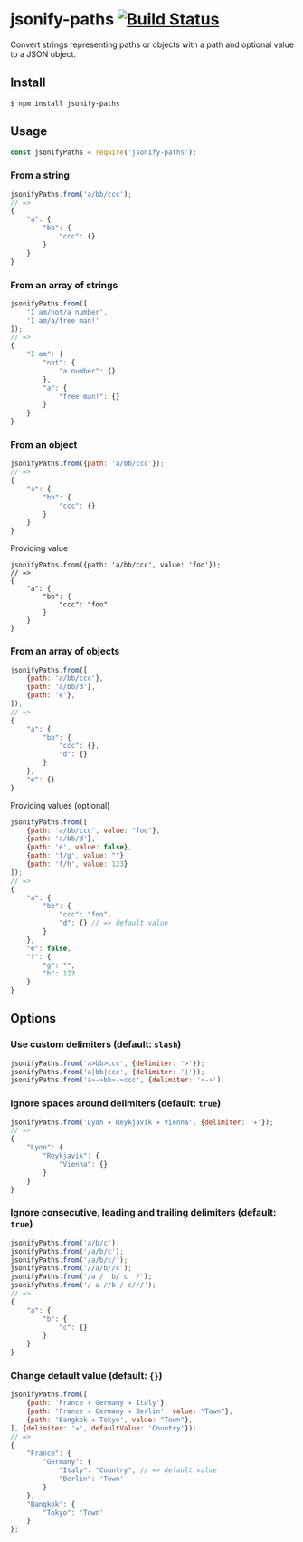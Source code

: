 # jsonify-paths [![Build Status](https://travis-ci.org/stephanecodes/jsonify-paths.svg?branch=master)](https://travis-ci.org/stephanecodes/jsonify-paths)

Convert strings representing paths or objects with a path and optional value to a JSON object.

## Install

```
$ npm install jsonify-paths
```

## Usage

```js
const jsonifyPaths = require('jsonify-paths');
```

### From a string

```js
jsonifyPaths.from('a/bb/ccc');
// =>
{
	"a": {
		"bb": {
			"ccc": {}
		}
	}
}
```

### From an array of strings

```js
jsonifyPaths.from([
	'I am/not/a number',
	'I am/a/free man!'
]);
// =>
{
	"I am": {
		"not": {
			"a number": {}
		},
		"a": {
			"free man!": {}
		}
	}
}
```

### From an object

```js
jsonifyPaths.from({path: 'a/bb/ccc'});
// =>
{
	"a": {
		"bb": {
			"ccc": {}
		}
	}
}
```

Providing value
```
jsonifyPaths.from({path: 'a/bb/ccc', value: 'foo'});
// =>
{
	"a": {
		"bb": {
			"ccc": "foo"
		}
	}
}
```


### From an array of objects

```js
jsonifyPaths.from([
	{path: 'a/bb/ccc'},
	{path: 'a/bb/d'},
	{path: 'e'},
]);
// =>
{
	"a": {
		"bb": {
			"ccc": {},
			"d": {}
		}
	},
	"e": {}
}
```
Providing values (optional)

```js
jsonifyPaths.from([
	{path: 'a/bb/ccc', value: "foo"},
	{path: 'a/bb/d'},
	{path: 'e', value: false},
	{path: 'f/g', value: ""}
	{path: 'f/h', value: 123}
]);
// =>
{
	"a": {
		"bb": {
			"ccc": "foo",
			"d": {} // => default value
		}
	},
	"e": false,
	"f": {
		"g": "",
		"h": 123
	}
}
```


## Options

### Use custom delimiters (default: `slash`)

```js
jsonifyPaths.from('a>bb>ccc', {delimiter: '>'});
jsonifyPaths.from('a|bb|ccc', {delimiter: '|'});
jsonifyPaths.from('a»-»bb»-»ccc', {delimiter: '»-»');
```

### Ignore spaces around delimiters (default: `true`)

```js
jsonifyPaths.from('Lyon ✈ Reykjavik ✈ Vienna', {delimiter: '✈'});
// =>
{
	"Lyon": {
		"Reykjavik": {
			"Vienna": {}
		}
	}
}
```

### Ignore consecutive, leading and trailing delimiters (default: `true`)

```js
jsonifyPaths.from('a/b/c');
jsonifyPaths.from('/a/b/c');
jsonifyPaths.from('/a/b/c/');
jsonifyPaths.from('//a/b//c');
jsonifyPaths.from('/a /  b/ c  /');
jsonifyPaths.from('/ a //b / c///');
// =>
{
	"a": {
		"b": {
			"c": {}
		}
	}
}
```

### Change default value (default: `{}`)
```js
jsonifyPaths.from([
	{path: 'France ✈ Germany ✈ Italy'},
	{path: 'France ✈ Germany ✈ Berlin', value: "Town"},
	{path: 'Bangkok ✈ Tokyo', value: "Town"},
], {delimiter: '✈', defaultValue: 'Country'});
// =>
{
	"France": {
		"Germany": {
			"Italy": "Country", // => default value
			"Berlin": 'Town'
		}
	},
	"Bangkok": {
		"Tokyo": 'Town'
	}
};
```

